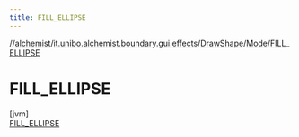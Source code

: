 ```yaml
---
title: FILL_ELLIPSE
---
```

//[alchemist](../../../../../index.html)/[it.unibo.alchemist.boundary.gui.effects](../../../index.html)/[DrawShape](../../index.html)/[Mode](../index.html)/[FILL_ELLIPSE](index.html)



# FILL_ELLIPSE



[jvm]\
[FILL_ELLIPSE](index.html)


